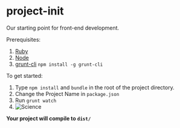 project-init
===============

Our starting point for front-end development.

Prerequisites:

1. [Ruby](http://www.ruby-lang.org/en/downloads/)
2. [Node](http://nodejs.org/download/)
3. [grunt-cli](https://github.com/gruntjs/grunt-cli) ```npm install -g grunt-cli```

To get started:

1. Type ```npm install``` and ```bundle``` in the root of the project directory.
2. Change the Project Name in ```package.json```
3. Run ```grunt watch```
4. ![Science](https://gimmebar-assets.s3.amazonaws.com/4fafbdce48c48.jpg)

**Your project will compile to ```dist/```**
